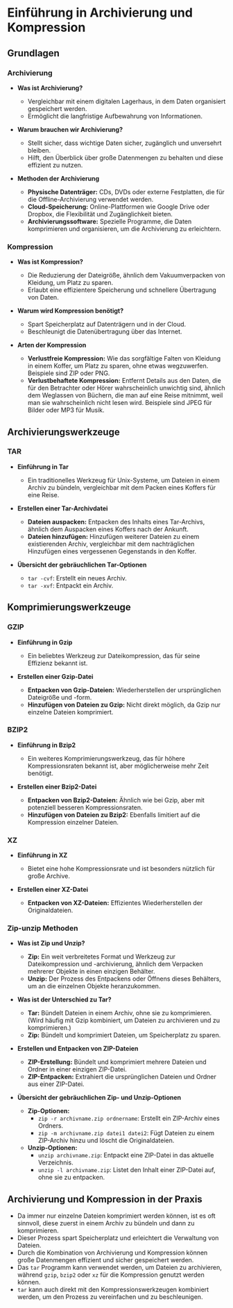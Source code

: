 # Einführung in Archivierung und Kompression

## Grundlagen

### Archivierung

- **Was ist Archivierung?** 
  - Vergleichbar mit einem digitalen Lagerhaus, in dem Daten organisiert gespeichert werden.
  - Ermöglicht die langfristige Aufbewahrung von Informationen.

- **Warum brauchen wir Archivierung?**
  - Stellt sicher, dass wichtige Daten sicher, zugänglich und unversehrt bleiben.
  - Hilft, den Überblick über große Datenmengen zu behalten und diese effizient zu nutzen.

- **Methoden der Archivierung**
  - **Physische Datenträger:** CDs, DVDs oder externe Festplatten, die für die Offline-Archivierung verwendet werden.
  - **Cloud-Speicherung:** Online-Plattformen wie Google Drive oder Dropbox, die Flexibilität und Zugänglichkeit bieten.
  - **Archivierungssoftware:** Spezielle Programme, die Daten komprimieren und organisieren, um die Archivierung zu erleichtern.

### Kompression

- **Was ist Kompression?**
  - Die Reduzierung der Dateigröße, ähnlich dem Vakuumverpacken von Kleidung, um Platz zu sparen.
  - Erlaubt eine effizientere Speicherung und schnellere Übertragung von Daten.

- **Warum wird Kompression benötigt?**
  - Spart Speicherplatz auf Datenträgern und in der Cloud.
  - Beschleunigt die Datenübertragung über das Internet.

- **Arten der Kompression**
  - **Verlustfreie Kompression:** Wie das sorgfältige Falten von Kleidung in einem Koffer, um Platz zu sparen, ohne etwas wegzuwerfen. Beispiele sind ZIP oder PNG.
  - **Verlustbehaftete Kompression:** Entfernt Details aus den Daten, die für den Betrachter oder Hörer wahrscheinlich unwichtig sind, ähnlich dem Weglassen von Büchern, die man auf eine Reise mitnimmt, weil man sie wahrscheinlich nicht lesen wird. Beispiele sind JPEG für Bilder oder MP3 für Musik.

## Archivierungswerkzeuge

### TAR

- **Einführung in Tar**
  - Ein traditionelles Werkzeug für Unix-Systeme, um Dateien in einem Archiv zu bündeln, vergleichbar mit dem Packen eines Koffers für eine Reise.

- **Erstellen einer Tar-Archivdatei**
  - **Dateien auspacken:** Entpacken des Inhalts eines Tar-Archivs, ähnlich dem Auspacken eines Koffers nach der Ankunft.
  - **Dateien hinzufügen:** Hinzufügen weiterer Dateien zu einem existierenden Archiv, vergleichbar mit dem nachträglichen Hinzufügen eines vergessenen Gegenstands in den Koffer.

- **Übersicht der gebräuchlichen Tar-Optionen**
  - `tar -cvf`: Erstellt ein neues Archiv.
  - `tar -xvf`: Entpackt ein Archiv.

## Komprimierungswerkzeuge

### GZIP

- **Einführung in Gzip**
  - Ein beliebtes Werkzeug zur Dateikompression, das für seine Effizienz bekannt ist.

- **Erstellen einer Gzip-Datei**
  - **Entpacken von Gzip-Dateien:** Wiederherstellen der ursprünglichen Dateigröße und -form.
  - **Hinzufügen von Dateien zu Gzip:** Nicht direkt möglich, da Gzip nur einzelne Dateien komprimiert.

### BZIP2

- **Einführung in Bzip2**
  - Ein weiteres Komprimierungswerkzeug, das für höhere Kompressionsraten bekannt ist, aber möglicherweise mehr Zeit benötigt.

- **Erstellen einer Bzip2-Datei**
  - **Entpacken von Bzip2-Dateien:** Ähnlich wie bei Gzip, aber mit potenziell besseren Kompressionsraten.
  - **Hinzufügen von Dateien zu Bzip2:** Ebenfalls limitiert auf die Kompression einzelner Dateien.

### XZ

- **Einführung in XZ**
  - Bietet eine hohe Kompressionsrate und ist besonders nützlich für große Archive.

- **Erstellen einer XZ-Datei**
  - **Entpacken von XZ-Dateien:** Effizientes Wiederherstellen der Originaldateien.

### Zip-unzip Methoden

- **Was ist Zip und Unzip?**
  - **Zip:** Ein weit verbreitetes Format und Werkzeug zur Dateikompression und -archivierung, ähnlich dem Verpacken mehrerer Objekte in einen einzigen Behälter.
  - **Unzip:** Der Prozess des Entpackens oder Öffnens dieses Behälters, um an die einzelnen Objekte heranzukommen.

- **Was ist der Unterschied zu Tar?**
  - **Tar:** Bündelt Dateien in einem Archiv, ohne sie zu komprimieren. (Wird häufig mit Gzip kombiniert, um Dateien zu archivieren und zu komprimieren.)
  - **Zip:** Bündelt und komprimiert Dateien, um Speicherplatz zu sparen.

- **Erstellen und Entpacken von ZIP-Dateien**
  - **ZIP-Erstellung:** Bündelt und komprimiert mehrere Dateien und Ordner in einer einzigen ZIP-Datei.
  - **ZIP-Entpacken:** Extrahiert die ursprünglichen Dateien und Ordner aus einer ZIP-Datei.

- **Übersicht der gebräuchlichen Zip- und Unzip-Optionen**
  - **Zip-Optionen:**
    - `zip -r archivname.zip ordnername`: Erstellt ein ZIP-Archiv eines Ordners.
    - `zip -m archivname.zip datei1 datei2`: Fügt Dateien zu einem ZIP-Archiv hinzu und löscht die Originaldateien.
  - **Unzip-Optionen:**
    - `unzip archivname.zip`: Entpackt eine ZIP-Datei in das aktuelle Verzeichnis.
    - `unzip -l archivname.zip`: Listet den Inhalt einer ZIP-Datei auf, ohne sie zu entpacken.

## Archivierung und Kompression in der Praxis

- Da immer nur einzelne Dateien komprimiert werden können, ist es oft sinnvoll, diese zuerst in einem Archiv zu bündeln und dann zu komprimieren.
- Dieser Prozess spart Speicherplatz und erleichtert die Verwaltung von Dateien.
- Durch die Kombination von Archivierung und Kompression können große Datenmengen effizient und sicher gespeichert werden.
- Das `tar` Programm kann verwendet werden, um Dateien zu archivieren, während `gzip`, `bzip2` oder `xz` für die Kompression genutzt werden können.
- `tar` kann auch direkt mit den Kompressionswerkzeugen kombiniert werden, um den Prozess zu vereinfachen und zu beschleunigen.
